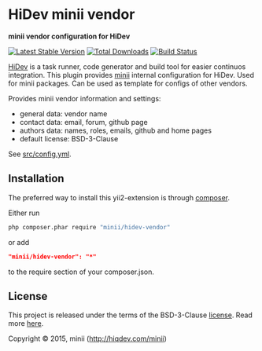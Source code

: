 HiDev minii vendor
==================

**minii vendor configuration for HiDev**

[![Latest Stable Version](https://poser.pugx.org/minii/hidev-vendor/v/stable)](https://packagist.org/packages/minii/hidev-vendor)
[![Total Downloads](https://poser.pugx.org/minii/hidev-vendor/downloads)](https://packagist.org/packages/minii/hidev-vendor)
[![Build Status](https://img.shields.io/travis/minii/hidev-vendor.svg)](https://travis-ci.org/minii/hidev-vendor)

[HiDev](https://github.com/hiqdev/hidev) is a task runner, code generator and build tool for easier continuos integration.
This plugin provides [minii](https://github.com/hiqdev/minii) internal configuration for HiDev.
Used for minii packages. Can be used as template for configs of other vendors.

Provides minii vendor information and settings:

- general data: vendor name
- contact data: email, forum, github page
- authors data: names, roles, emails, github and home pages
- default license: BSD-3-Clause

See [src/config.yml](src/config.yml).

## Installation

The preferred way to install this yii2-extension is through [composer](http://getcomposer.org/download/).

Either run

```sh
php composer.phar require "minii/hidev-vendor"
```

or add

```json
"minii/hidev-vendor": "*"
```

to the require section of your composer.json.

## License

This project is released under the terms of the BSD-3-Clause [license](LICENSE).
Read more [here](http://choosealicense.com/licenses/bsd-3-clause).

Copyright © 2015, minii (http://hiqdev.com/minii)
